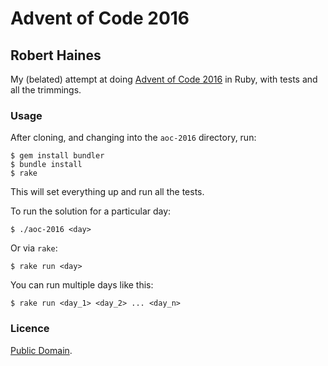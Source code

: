 # Advent of Code 2016
## Robert Haines

My (belated) attempt at doing [Advent of Code 2016](http://adventofcode.com/2016) in Ruby, with tests and all the trimmings.

### Usage

After cloning, and changing into the `aoc-2016` directory, run:

```shell
$ gem install bundler
$ bundle install
$ rake
```

This will set everything up and run all the tests.

To run the solution for a particular day:

```shell
$ ./aoc-2016 <day>
```

Or via `rake`:

```shell
$ rake run <day>
```

You can run multiple days like this:

```shell
$ rake run <day_1> <day_2> ... <day_n>
```

### Licence

[Public Domain](http://unlicense.org).
